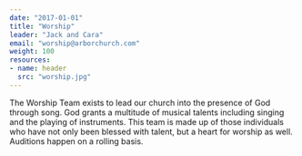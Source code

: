 ```yaml
---
date: "2017-01-01"
title: "Worship"
leader: "Jack and Cara"
email: "worship@arborchurch.com"
weight: 100
resources:
- name: header
  src: "worship.jpg"
---
```


The Worship Team exists to lead our church into the presence of God through song. God grants a multitude of musical talents including singing and the playing of instruments. This team is made up of those individuals who have not only been blessed with talent, but a heart for worship as well. Auditions happen on a rolling basis. 

